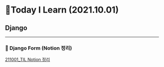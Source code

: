 # 📑Today I Learn (2021.10.01)
## Django
---
### 🔎 Django Form (Notion 정리)

[211001_TIL Notion 정리](https://plausible-burst-e9a.notion.site/Form-docs-56dd2b1a615241d99f5d68c931c8304e)